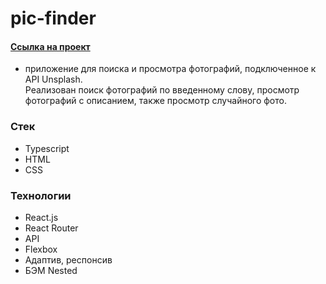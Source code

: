 # pic-finder

#### [Ссылка на проект](https://valerieoschatz.github.io/pic-finder/)
- приложение для поиска и просмотра фотографий, подключенное к API Unsplash.  
Реализован поиск фотографий по введенному слову, просмотр фотографий с описанием, также просмотр случайного фото.


### Стек

* Typescript
* HTML
* CSS


### Технологии

* React.js
* React Router
* API
* Flexbox
* Адаптив, респонсив
* БЭМ Nested
